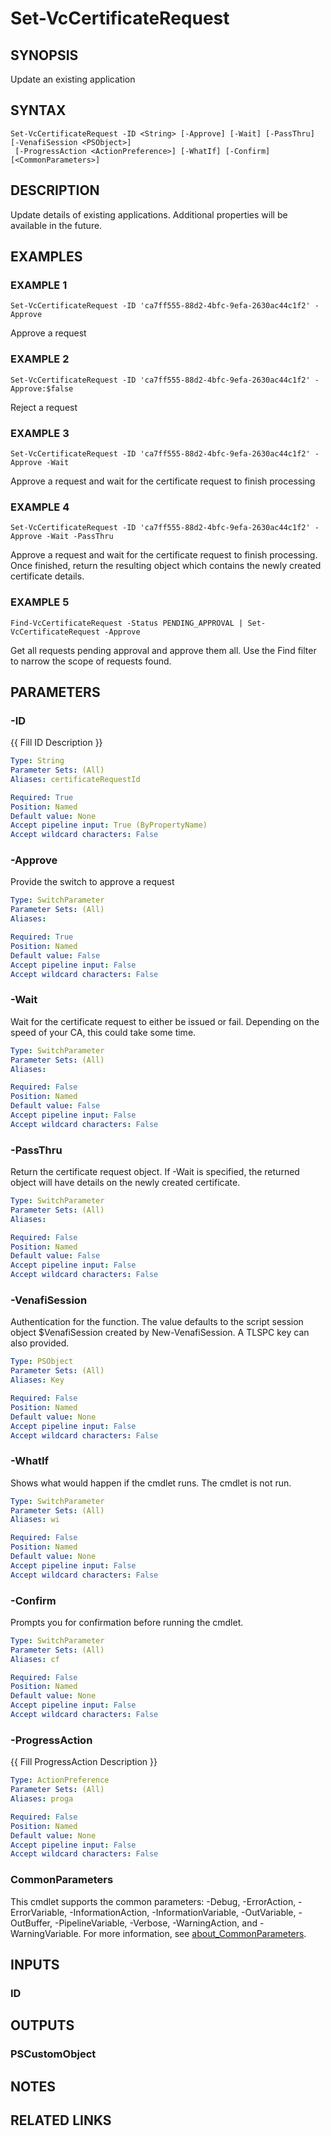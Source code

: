 # Set-VcCertificateRequest

## SYNOPSIS
Update an existing application

## SYNTAX

```
Set-VcCertificateRequest -ID <String> [-Approve] [-Wait] [-PassThru] [-VenafiSession <PSObject>]
 [-ProgressAction <ActionPreference>] [-WhatIf] [-Confirm] [<CommonParameters>]
```

## DESCRIPTION
Update details of existing applications.
Additional properties will be available in the future.

## EXAMPLES

### EXAMPLE 1
```
Set-VcCertificateRequest -ID 'ca7ff555-88d2-4bfc-9efa-2630ac44c1f2' -Approve
```

Approve a request

### EXAMPLE 2
```
Set-VcCertificateRequest -ID 'ca7ff555-88d2-4bfc-9efa-2630ac44c1f2' -Approve:$false
```

Reject a request

### EXAMPLE 3
```
Set-VcCertificateRequest -ID 'ca7ff555-88d2-4bfc-9efa-2630ac44c1f2' -Approve -Wait
```

Approve a request and wait for the certificate request to finish processing

### EXAMPLE 4
```
Set-VcCertificateRequest -ID 'ca7ff555-88d2-4bfc-9efa-2630ac44c1f2' -Approve -Wait -PassThru
```

Approve a request and wait for the certificate request to finish processing.
Once finished, return the resulting object which contains the newly created certificate details.

### EXAMPLE 5
```
Find-VcCertificateRequest -Status PENDING_APPROVAL | Set-VcCertificateRequest -Approve
```

Get all requests pending approval and approve them all.
Use the Find filter to narrow the scope of requests found.

## PARAMETERS

### -ID
{{ Fill ID Description }}

```yaml
Type: String
Parameter Sets: (All)
Aliases: certificateRequestId

Required: True
Position: Named
Default value: None
Accept pipeline input: True (ByPropertyName)
Accept wildcard characters: False
```

### -Approve
Provide the switch to approve a request

```yaml
Type: SwitchParameter
Parameter Sets: (All)
Aliases:

Required: True
Position: Named
Default value: False
Accept pipeline input: False
Accept wildcard characters: False
```

### -Wait
Wait for the certificate request to either be issued or fail.
Depending on the speed of your CA, this could take some time.

```yaml
Type: SwitchParameter
Parameter Sets: (All)
Aliases:

Required: False
Position: Named
Default value: False
Accept pipeline input: False
Accept wildcard characters: False
```

### -PassThru
Return the certificate request object.
If -Wait is specified, the returned object will have details on the newly created certificate.

```yaml
Type: SwitchParameter
Parameter Sets: (All)
Aliases:

Required: False
Position: Named
Default value: False
Accept pipeline input: False
Accept wildcard characters: False
```

### -VenafiSession
Authentication for the function.
The value defaults to the script session object $VenafiSession created by New-VenafiSession.
A TLSPC key can also provided.

```yaml
Type: PSObject
Parameter Sets: (All)
Aliases: Key

Required: False
Position: Named
Default value: None
Accept pipeline input: False
Accept wildcard characters: False
```

### -WhatIf
Shows what would happen if the cmdlet runs.
The cmdlet is not run.

```yaml
Type: SwitchParameter
Parameter Sets: (All)
Aliases: wi

Required: False
Position: Named
Default value: None
Accept pipeline input: False
Accept wildcard characters: False
```

### -Confirm
Prompts you for confirmation before running the cmdlet.

```yaml
Type: SwitchParameter
Parameter Sets: (All)
Aliases: cf

Required: False
Position: Named
Default value: None
Accept pipeline input: False
Accept wildcard characters: False
```

### -ProgressAction
{{ Fill ProgressAction Description }}

```yaml
Type: ActionPreference
Parameter Sets: (All)
Aliases: proga

Required: False
Position: Named
Default value: None
Accept pipeline input: False
Accept wildcard characters: False
```

### CommonParameters
This cmdlet supports the common parameters: -Debug, -ErrorAction, -ErrorVariable, -InformationAction, -InformationVariable, -OutVariable, -OutBuffer, -PipelineVariable, -Verbose, -WarningAction, and -WarningVariable. For more information, see [about_CommonParameters](http://go.microsoft.com/fwlink/?LinkID=113216).

## INPUTS

### ID
## OUTPUTS

### PSCustomObject
## NOTES

## RELATED LINKS
